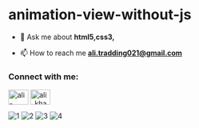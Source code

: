 # animation-view-without-js

- 💬 Ask me about **html5,css3,**

- 📫 How to reach me **ali.tradding021@gmail.com**

<h3 align="left">Connect with me:</h3>
<p align="left">
<a href="https://linkedin.com/in/ali-khazaei021" target="blank"><img align="center" src="https://raw.githubusercontent.com/rahuldkjain/github-profile-readme-generator/master/src/images/icons/Social/linked-in-alt.svg" alt="ali-khazaei021" height="30" width="40" /></a>
<a href="https://instagram.com/ali_khazaei_developer" target="blank"><img align="center" src="https://raw.githubusercontent.com/rahuldkjain/github-profile-readme-generator/master/src/images/icons/Social/instagram.svg" alt="ali_khazaei_developer" height="30" width="40" /></a>
</p>





![1](https://github.com/user-attachments/assets/505f9a22-c097-4a70-b168-1bb35948a5b4)
![2](https://github.com/user-attachments/assets/94e2dc05-bb19-4e2d-ba05-bc60da4dd6e0)
![3](https://github.com/user-attachments/assets/4447cdcc-7560-453f-934e-7d5297cbde10)
![4](https://github.com/user-attachments/assets/05ca33e0-08a6-4cb9-a376-0adeb6fe4caa)
